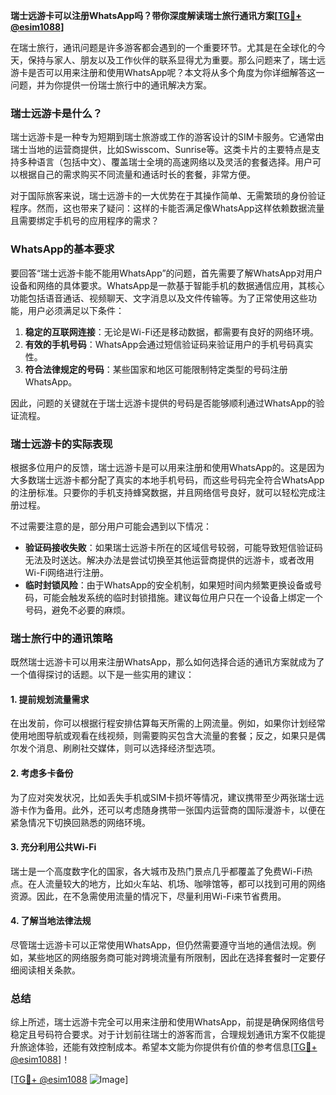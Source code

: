 **瑞士远游卡可以注册WhatsApp吗？带你深度解读瑞士旅行通讯方案[[TG💪+ @esim1088](https://t.me/s/esim1088)]**

在瑞士旅行，通讯问题是许多游客都会遇到的一个重要环节。尤其是在全球化的今天，保持与家人、朋友以及工作伙伴的联系显得尤为重要。那么问题来了，瑞士远游卡是否可以用来注册和使用WhatsApp呢？本文将从多个角度为你详细解答这一问题，并为你提供一份瑞士旅行中的通讯解决方案。

### **瑞士远游卡是什么？**

瑞士远游卡是一种专为短期到瑞士旅游或工作的游客设计的SIM卡服务。它通常由瑞士当地的运营商提供，比如Swisscom、Sunrise等。这类卡片的主要特点是支持多种语言（包括中文）、覆盖瑞士全境的高速网络以及灵活的套餐选择。用户可以根据自己的需求购买不同流量和通话时长的套餐，非常方便。

对于国际旅客来说，瑞士远游卡的一大优势在于其操作简单、无需繁琐的身份验证程序。然而，这也带来了疑问：这样的卡能否满足像WhatsApp这样依赖数据流量且需要绑定手机号的应用程序的需求？

### **WhatsApp的基本要求**

要回答“瑞士远游卡能不能用WhatsApp”的问题，首先需要了解WhatsApp对用户设备和网络的具体要求。WhatsApp是一款基于智能手机的数据通信应用，其核心功能包括语音通话、视频聊天、文字消息以及文件传输等。为了正常使用这些功能，用户必须满足以下条件：

1. **稳定的互联网连接**：无论是Wi-Fi还是移动数据，都需要有良好的网络环境。
2. **有效的手机号码**：WhatsApp会通过短信验证码来验证用户的手机号码真实性。
3. **符合法律规定的号码**：某些国家和地区可能限制特定类型的号码注册WhatsApp。

因此，问题的关键就在于瑞士远游卡提供的号码是否能够顺利通过WhatsApp的验证流程。

### **瑞士远游卡的实际表现**

根据多位用户的反馈，瑞士远游卡是可以用来注册和使用WhatsApp的。这是因为大多数瑞士远游卡都分配了真实的本地手机号码，而这些号码完全符合WhatsApp的注册标准。只要你的手机支持蜂窝数据，并且网络信号良好，就可以轻松完成注册过程。

不过需要注意的是，部分用户可能会遇到以下情况：
- **验证码接收失败**：如果瑞士远游卡所在的区域信号较弱，可能导致短信验证码无法及时送达。解决办法是尝试切换至其他运营商提供的远游卡，或者改用Wi-Fi网络进行注册。
- **临时封锁风险**：由于WhatsApp的安全机制，如果短时间内频繁更换设备或号码，可能会触发系统的临时封锁措施。建议每位用户只在一个设备上绑定一个号码，避免不必要的麻烦。

### **瑞士旅行中的通讯策略**

既然瑞士远游卡可以用来注册WhatsApp，那么如何选择合适的通讯方案就成为了一个值得探讨的话题。以下是一些实用的建议：

#### **1. 提前规划流量需求**
在出发前，你可以根据行程安排估算每天所需的上网流量。例如，如果你计划经常使用地图导航或观看在线视频，则需要购买包含大流量的套餐；反之，如果只是偶尔发个消息、刷刷社交媒体，则可以选择经济型选项。

#### **2. 考虑多卡备份**
为了应对突发状况，比如丢失手机或SIM卡损坏等情况，建议携带至少两张瑞士远游卡作为备用。此外，还可以考虑随身携带一张国内运营商的国际漫游卡，以便在紧急情况下切换回熟悉的网络环境。

#### **3. 充分利用公共Wi-Fi**
瑞士是一个高度数字化的国家，各大城市及热门景点几乎都覆盖了免费Wi-Fi热点。在人流量较大的地方，比如火车站、机场、咖啡馆等，都可以找到可用的网络资源。因此，在不急需使用流量的情况下，尽量利用Wi-Fi来节省费用。

#### **4. 了解当地法律法规**
尽管瑞士远游卡可以正常使用WhatsApp，但仍然需要遵守当地的通信法规。例如，某些地区的网络服务商可能对跨境流量有所限制，因此在选择套餐时一定要仔细阅读相关条款。

### **总结**

综上所述，瑞士远游卡完全可以用来注册和使用WhatsApp，前提是确保网络信号稳定且号码符合要求。对于计划前往瑞士的游客而言，合理规划通讯方案不仅能提升旅途体验，还能有效控制成本。希望本文能为你提供有价值的参考信息[[TG💪+ @esim1088](https://t.me/s/esim1088)]！

[[TG💪+ @esim1088](https://t.me/s/esim1088) ![Image](https://i.postimg.cc/4NQfJmqS/Snipaste-2025-05-13-00-14-12.png)]
